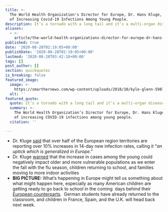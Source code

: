 ```yaml
---
title: >-
  The World Health Organization's Director for Europe, Dr. Hans Kluge, Warning
  of Increasing Covid-19 Infections Among Young People.
description: It’s a tornado with a long tail and it’s a multi-organ disease.
aliases:
  - >-
    article/the-world-health-organizations-director-for-europe-dr-hans-kluge-warning-of-increasing-covid-19-infections-among-young-people/
published: true
date: '2020-08-28T02:19:05+00:00'
publishDate: '2020-08-28T02:19:05+00:00'
lastmod: '2020-08-28T03:42:18+00:00'
tags: []
post_author: []
section: quickquotes
is_breaking: false
featured_image:
  image: >-
    https://smarthernews.com/wp-content/uploads/2018/10/kyle-glenn-598701-unsplash-min-scaled.jpg
  alt: ''
featured_quote:
  quote: It’s a tornado with a long tail and it’s a multi-organ disease.
  summary: >-
    The World Health Organization’s Director for Europe, Dr. Hans Kluge, warning
    of increasing COVID-19 infections among young people.
  citation: ''

---
```

*   Dr. Kluge [said](https://abcnews.go.com/Health/wireStory/europe-chief-coronavirus-long-lasting-tornado-72653647) that over half of the European region territories are reporting over 10% increases in 14-day new infection rates, calling it “_an uptick which is generalized in Europe_.”
*   Dr. Kluge [warned](https://wtop.com/europe/2020/08/who-europe-chief-cites-coronavirus-warning-signs-ahead/) that the increase in cases among the young could negatively impact older and more vulnerable populations as we enter the fall with the flu season, children returning to school, and families moving to more indoor activities
*   **BIG PICTURE:** What’s happening in Europe might tell us something about what might happen here, especially as many American children are getting ready to go back to school in the coming  days behind their [European counterparts](https://apnews.com/fe75eccd704b83c8f4555719dc0d99a4).  German students have already returned to the classroom, and children in France, Spain, and the U.K. will head back next week.